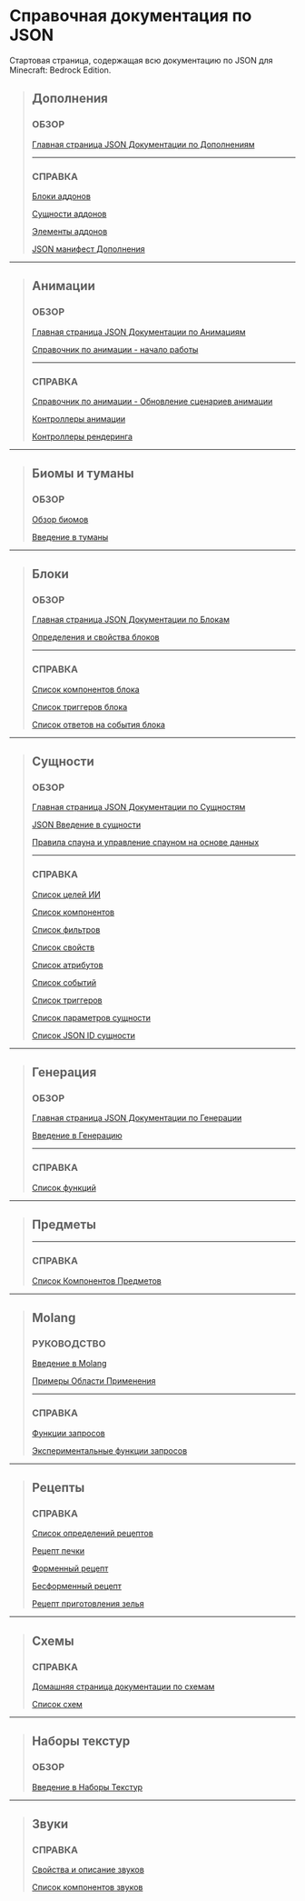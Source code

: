 # Справочная документация по JSON

Стартовая страница, содержащая всю документацию по JSON для Minecraft: Bedrock Edition.

> ## Дополнения
> 
> ### ОБЗОР
> 
> [Главная страница JSON Документации по Дополнениям](Behavior_Pack/Addons_JSON/Addons_Documentation_Homepage.md)
> 
> ---
> 
> ### СПРАВКА
> 
> [Блоки аддонов](Behavior_Pack/Addons_JSON/Addons_Content/Addon_Blocks.md)
> 
> [Сущности аддонов](Behavior_Pack/Addons_JSON/Addons_Content/Addon_Entities.md)
> 
> [Элементы аддонов](Behavior_Pack/Addons_JSON/Addons_Content/Addon_Items.md)
> 
> [JSON манифест Дополнения](Behavior_Pack/Addons_JSON/Addons_Content/Addon_Manifest_JSON.md)

---

> ## Анимации
> 
> ### ОБЗОР
> 
> [Главная страница JSON Документации по Анимациям](Behavior_Pack/Animation_JSON/Animation_Documentation_Homepage.md)
> 
> [Справочник по анимации - начало работы](Behavior_Pack/Animation_JSON/Animation_References/Animation_Getting_Started.md)
> 
> ---
> 
> ### СПРАВКА
> 
> [Справочник по анимации - Обновление сценариев анимации](Behavior_Pack/Animation_JSON/Animation_References/Animation_Upgrading_Scripts.md)
> 
> [Контроллеры анимации](Behavior_Pack/Animation_JSON/Animation_References/Animation_Animation_Controllers.md)
> 
> [Контроллеры рендеринга](Behavior_Pack/Animation_JSON/Animation_References/Animation_Render_Controllers.md)

---

> ## Биомы и туманы
> 
> ### ОБЗОР
> 
> [Обзор биомов](Behavior_Pack/Biomes.md)
> 
> [Введение в туманы](Behavior_Pack/Fog_JSON/Introduction_to_Fogs.md)

---

> ## Блоки
> 
> ### ОБЗОР
> 
> [Главная страница JSON Документации по Блокам](Behavior_Pack/Block_JSON/Block_Documentation_Homepage.md)
> 
> [Определения и свойства блоков](https://docs.microsoft.com/ru-ru/minecraft/creator/reference/content/blockreference/examples/definitions/blockdefinitionproperties)
> 
> ---
> 
> ### СПРАВКА
> 
> [Список компонентов блока](Behavior_Pack/Block_JSON/Block_Components/Block_Component_List.md)
> 
> [Список триггеров блока](Behavior_Pack/Block_JSON/Block_Triggers/Block_Trigger_List.md)
> 
> [Список ответов на события блока](Behavior_Pack/Block_JSON/Block_Event_Responses/Block_Event_Response_List.md)

---

> ## Сущности
> 
> ### ОБЗОР
> 
> [Главная страница JSON Документации по Сущностям](Behavior_Pack/Entity_JSON/Entity_Documentation_Homepage.md)
>
> [JSON Введение в сущности](Resource_Pack/Client_Entity_JSON.md)
> 
> [Правила спауна и управление спауном на основе данных](Behavior_Pack/Spawn_Rules.md)
> 
> ---
> 
> ### СПРАВКА
>
> [Список целей ИИ](Behavior_Pack/Entity_JSON/AI_Goals/AI_Goals_List.md)
> 
> [Список компонентов](Behavior_Pack/Entity_JSON/Components/Components_List.md)
> 
> [Список фильтров](Behavior_Pack/Entity_JSON/Filters/Filters_List.md)
> 
> [Список свойств](Behavior_Pack/Entity_JSON/Properties/Properties_List.md)
> 
> [Список атрибутов](Behavior_Pack/Entity_JSON/Attributes/Attributes_List.md)
> 
> [Список событий](Behavior_Pack/Entity_JSON/Buil-in_Events/Built-in_Events_List.md)
> 
> [Список триггеров](Behavior_Pack/Entity_JSON/Triggers/Trigger_List.md)
> 
> [Список параметров сущности](https://docs.microsoft.com/ru-ru/minecraft/creator/reference/content/entityreference/examples/entitylist)
> 
> [Список JSON ID сущности](Behavior_Pack/Entity_JSON/ID_Lists.md)

---

> ## Генерация
> 
> ### ОБЗОР
> 
> [Главная страница JSON Документации по Генерации](Behavior_Pack/Feature_JSON/Feature_Documentation_Homepage.md)
>
> [Введение в Генерацию](Behavior_Pack/Feature_JSON/Introduction_to_Features.md)
> 
> ---
> 
> ### СПРАВКА
> 
> [Список функций](Behavior_Pack/Feature_JSON/Feature_List/Feature_List.md)

---

> ## Предметы
> 
> ---
> 
> ### СПРАВКА
> 
> [Список Компонентов Предметов](Behavior_Pack/Item_JSON/Item_Components/Item_Component_List.md)

---

> ## Molang
> 
> ### РУКОВОДСТВО
> 
> [Введение в Molang](Molang_Documentation/Molang_Concepts/Introduction_to_Molang.md)
> 
> [Примеры Области Применения](Molang_Documentation/Molang_Concepts/Domain_Examples.md)
> 
> ---
> 
> ### СПРАВКА
> 
> [Функции запросов](Molang_Documentation/Molang_Concepts/Query_Functions.md)
> 
> [Экспериментальные функции запросов](Molang_Documentation/Molang_Concepts/Experimental_Query_Functions.md)

---

> ## Рецепты
> 
> ### СПРАВКА
> 
> [Список определений рецептов](Behavior_Pack/Recipe_JSON/Recipe_Definitions/Recipe_Definition_List.md)
> 
> [Рецепт печки](Behavior_Pack/Recipe_JSON/Recipe_Definitions/Furnace_Recipe.md)
> 
> [Форменный рецепт](Behavior_Pack/Recipe_JSON/Recipe_Definitions/Shaped_Recipe.md)
> 
> [Бесформенный рецепт](Behavior_Pack/Recipe_JSON/Recipe_Definitions/Shapeless_Recipe.md)
> 
> [Рецепт приготовления зелья](Behavior_Pack/Recipe_JSON/Recipe_Definitions/Potion_Brewing_Recipe.md)

---

> ## Схемы
> 
> ### СПРАВКА
> 
> [Домашняя страница документации по схемам](Behavior_Pack/Schemas/Schema_Documentation_Homepage.md)
> 
> [Список схем](Behavior_Pack/Schemas/Schema_List/Schemas_List.md)

---

> ## Наборы текстур
> 
> ### ОБЗОР
> 
> [Введение в Наборы Текстур](Behavior_Pack/Texture_Set_JSON/Introduction_to_Texture_Sets.md)

---

> ## Звуки
> 
> ### СПРАВКА
> 
> [Свойства и описание звуков](Behavior_Pack/Volume_JSON/Volume_Definitions.md)
> 
> [Список компонентов звуков](Behavior_Pack/Volume_JSON/Volume_Components/Volume_Components_List.md)
